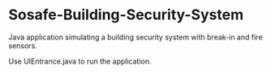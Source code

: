 # Sosafe-Building-Security-System
Java application simulating a building security system with break-in and fire sensors.

Use UIEntrance.java to run the application.
